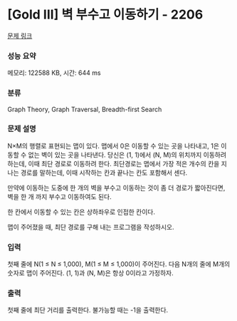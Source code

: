 # [Gold III] 벽 부수고 이동하기 - 2206 

[문제 링크](https://www.acmicpc.net/problem/2206) 

### 성능 요약

메모리: 122588 KB, 시간: 644 ms

### 분류

Graph Theory, Graph Traversal, Breadth-first Search

### 문제 설명

<p>N×M의 행렬로 표현되는 맵이 있다. 맵에서 0은 이동할 수 있는 곳을 나타내고, 1은 이동할 수 없는 벽이 있는 곳을 나타낸다. 당신은 (1, 1)에서 (N, M)의 위치까지 이동하려 하는데, 이때 최단 경로로 이동하려 한다. 최단경로는 맵에서 가장 적은 개수의 칸을 지나는 경로를 말하는데, 이때 시작하는 칸과 끝나는 칸도 포함해서 센다.</p>

<p>만약에 이동하는 도중에 한 개의 벽을 부수고 이동하는 것이 좀 더 경로가 짧아진다면, 벽을 한 개 까지 부수고 이동하여도 된다.</p>

<p>한 칸에서 이동할 수 있는 칸은 상하좌우로 인접한 칸이다.</p>

<p>맵이 주어졌을 때, 최단 경로를 구해 내는 프로그램을 작성하시오.</p>

### 입력 

 <p>첫째 줄에 N(1 ≤ N ≤ 1,000), M(1 ≤ M ≤ 1,000)이 주어진다. 다음 N개의 줄에 M개의 숫자로 맵이 주어진다. (1, 1)과 (N, M)은 항상 0이라고 가정하자.</p>

### 출력 

 <p>첫째 줄에 최단 거리를 출력한다. 불가능할 때는 -1을 출력한다.</p>

